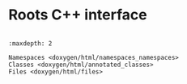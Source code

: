 # Roots C++ interface

```{title} C++ Reference
```

```{toctree}
:maxdepth: 2

Namespaces <doxygen/html/namespaces_namespaces>
Classes <doxygen/html/annotated_classes>
Files <doxygen/html/files>
```